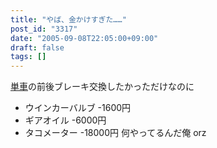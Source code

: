 ```yaml
---
title: "やば、金かけすぎた……"
post_id: "3317"
date: "2005-09-08T22:05:00+09:00"
draft: false
tags: []
---
```



[単車](/tag/yb-1)の前後ブレーキ交換したかっただけなのに

  * ウインカーバルブ -1600円
  * ギアオイル -6000円
  * タコメーター -18000円
何やってるんだ俺 orz
